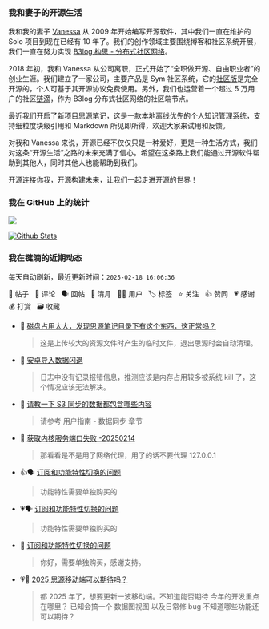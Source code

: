 ### 我和妻子的开源生活

我和我的妻子 [Vanessa](https://github.com/Vanessa219) 从 2009 年开始编写开源软件，其中我们一直在维护的 Solo 项目到现在已经有 10 年了。我们的创作领域主要围绕博客和社区系统开展，我们一直在努力实现 [B3log 构思 - 分布式社区网络](https://ld246.com/article/1546941897596)。

2018 年初，我和 Vanessa 从公司离职，正式开始了“全职做开源、自由职业者”的创业生涯。我们建立了一家公司，主要产品是 Sym 社区系统，它的[社区版](https://github.com/88250/symphony)是完全开源的，个人可基于其开源协议免费使用。另外，我们也运营着一个超过 5 万用户的社区[链滴](https://ld246.com)，作为 B3log 分布式社区网络的社区端节点。

最近我们开启了新项目[思源笔记](https://github.com/siyuan-note/siyuan)，这是一款本地离线优先的个人知识管理系统，支持细粒度块级引用和 Markdown 所见即所得，欢迎大家来试用和反馈。

对我和 Vanessa 来说，开源已经不仅仅只是一种爱好，更是一种生活方式，我们对这条“开源生活”之路的未来充满了信心。希望在这条路上我们能通过开源软件帮助到其他人，同时其他人也能帮助到我们。

开源连接你我，开源构建未来，让我们一起走进开源的世界！

### 我在 GitHub 上的统计

<a title="Hits" target="_blank" href="https://github.com/88250/88250"><img src="https://hits.b3log.org/88250/88250.svg"></a>

[![Github Stats](https://github-readme-stats.vercel.app/api?username=88250&theme=tokyonight&show_icons=true)](https://github.com/88250)

<!--events start -->

### 我在链滴的近期动态

每天自动刷新，最近更新时间：`2025-02-18 16:06:36`

📝 帖子 &nbsp; 💬 评论 &nbsp; 🗣 回帖 &nbsp; 🌙 清月 &nbsp; 👨‍💻 用户 &nbsp; 🏷️ 标签 &nbsp; ⭐️ 关注 &nbsp; 👍 赞同 &nbsp; 💗 感谢 &nbsp; 💰 打赏 &nbsp; 🗃 收藏

* 💬 [磁盘占用太大，发现思源笔记目录下有这个东西，这正常吗？](https://ld246.com/article/1739852369841/comment/1739865749228#comments)

  > 这是上传较大的资源文件时产生的临时文件，退出思源时会自动清理。
* 💬 [安卓导入数据闪退](https://ld246.com/article/1736766978718/comment/1739865481748#comments)

  > 日志中没有记录报错信息，推测应该是内存占用较多被系统 kill 了，这个情况应该无法解决。
* 💬 [请教一下 S3 同步的数据都包含哪些内容](https://ld246.com/article/1739851464599/comment/1739851574180#comments)

  > 请参考 用户指南 - 数据同步 章节
* 💬 [获取内核服务端口失败 -20250214](https://ld246.com/article/1739521061647/comment/1739839198498#comments)

  > 那看看是不是用了网络代理，用了的话不要代理 127.0.0.1
* 👍🗣 [订阅和功能特性切换的问题](https://ld246.com/article/1739688648372/comment/1739786618269#comments)

  > 功能特性需要单独购买的
* 💗🗣 [订阅和功能特性切换的问题](https://ld246.com/article/1739688648372/comment/1739786618269#comments)

  > 功能特性需要单独购买的
* 💬 [订阅和功能特性切换的问题](https://ld246.com/article/1739688648372/comment/1739810022757#comments)

  > 你好，需要单独购买，感谢支持。
* 💗📝 [2025 思源移动端可以期待吗？](https://ld246.com/article/1739790222226)

  > 都 2025 年了，想要更新一波移动端。不知道能否期待 今年的开发重点在哪里？ 已知会搞一个 数据图视图 以及日常修 bug 不知道哪些功能还可以期待？


<!--events end -->
